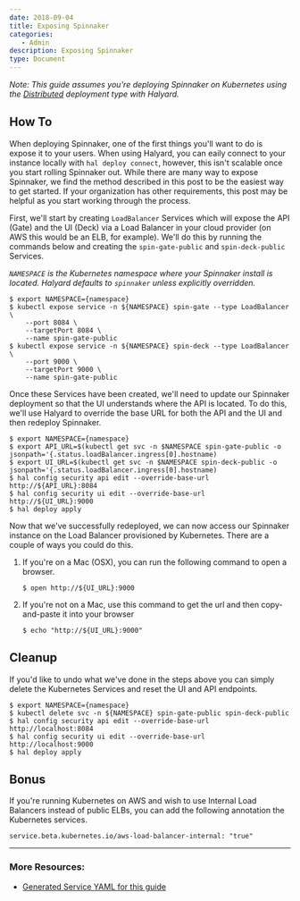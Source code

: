 ```yaml
---
date: 2018-09-04
title: Exposing Spinnaker
categories:
   - Admin
description: Exposing Spinnaker
type: Document
---
```


_Note: This guide assumes you're deploying Spinnaker on Kubernetes using the [Distributed](https://www.spinnaker.io/setup/install/environment/#distributed-installation) deployment type with Halyard._

## How To
When deploying Spinnaker, one of the first things you'll want to do is expose it to your users. When using Halyard, you can eaily connect to your instance locally with `hal deploy connect`, however, this isn't scalable once you start rolling Spinnaker out. While there are many way to expose Spinnaker, we find the method described in this post to be the easiest way to get started. If your organization has other requirements, this post may be helpful as you start working through the process.


First, we'll start by creating `LoadBalancer` Services which will expose the API (Gate) and the UI (Deck) via a Load Balancer in your cloud provider (on AWS this would be an ELB, for example). We'll do this by running the commands below and creating the `spin-gate-public` and `spin-deck-public` Services.


_`NAMESPACE` is the Kubernetes namespace where your Spinnaker install is located. Halyard defaults to `spinnaker` unless explicitly overridden._

```
$ export NAMESPACE={namespace}
$ kubectl expose service -n ${NAMESPACE} spin-gate --type LoadBalancer \
	--port 8084 \
	--targetPort 8084 \
	--name spin-gate-public
$ kubectl expose service -n ${NAMESPACE} spin-deck --type LoadBalancer \
	--port 9000 \
	--targetPort 9000 \
	--name spin-gate-public
```

Once these Services have been created, we'll need to update our Spinnaker deployment so that the UI understands where the API is located. To do this, we'll use Halyard to override the base URL for both the API and the UI and then redeploy Spinnaker.

```
$ export NAMESPACE={namespace}
$ export API_URL=$(kubectl get svc -n $NAMESPACE spin-gate-public -o jsonpath='{.status.loadBalancer.ingress[0].hostname)
$ export UI_URL=$(kubectl get svc -n $NAMESPACE spin-deck-public -o jsonpath='{.status.loadBalancer.ingress[0].hostname)
$ hal config security api edit --override-base-url http://${API_URL}:8084
$ hal config security ui edit --override-base-url http://${UI_URL}:9000
$ hal deploy apply
```

Now that we've successfully redeployed, we can now access our Spinnaker instance on the Load Balancer provisioned by Kubernetes. There are a couple of ways you could do this.

1. If you're on a Mac (OSX), you can run the following command to open a browser.
	
	```
	$ open http://${UI_URL}:9000
	```

2. If you're not on a Mac, use this command to get the url and then copy-and-paste it into your browser
   
   ```
   $ echo "http://${UI_URL}:9000"
   ```


## Cleanup

If you'd like to undo what we've done in the steps above you can simply delete the Kubernetes Services and reset the UI and API endpoints.

```
$ export NAMESPACE={namespace}
$ kubectl delete svc -n ${NAMESPACE} spin-gate-public spin-deck-public
$ hal config security api edit --override-base-url http://localhost:8084
$ hal config security ui edit --override-base-url http://localhost:9000
$ hal deploy apply
```

## Bonus

If you're running Kubernetes on AWS and wish to use Internal Load Balancers instead of public ELBs, you can add the following annotation the Kubernetes services.

```
service.beta.kubernetes.io/aws-load-balancer-internal: "true"
```


***

### More Resources: 
* [Generated Service YAML for this guide](https://gist.github.com/ethanfrogers/fbd4ec5af5748134583ccf745d9ba552)
